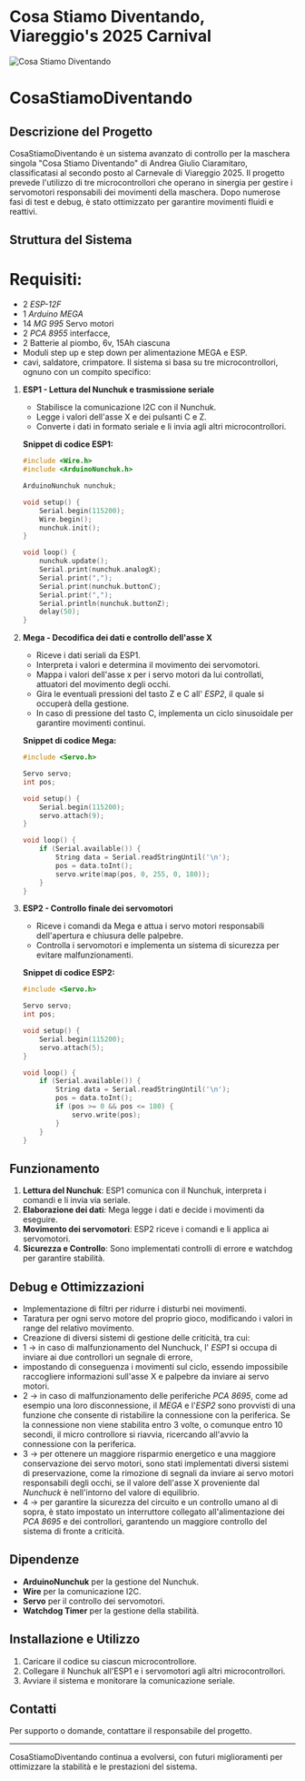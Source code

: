 # Cosa Stiamo Diventando, Viareggio's 2025 Carnival

![Cosa Stiamo Diventando](./img/cosaStiamoDiventando.jpg)


# CosaStiamoDiventando

## Descrizione del Progetto
CosaStiamoDiventando è un sistema avanzato di controllo per la maschera singola "Cosa Stiamo Diventando" di Andrea Giulio Ciaramitaro, classificatasi al secondo posto al Carnevale di Viareggio 2025. Il progetto prevede l'utilizzo di tre microcontrollori che operano in sinergia per gestire i servomotori responsabili dei movimenti della maschera. Dopo numerose fasi di test e debug, è stato ottimizzato per garantire movimenti fluidi e reattivi.

## Struttura del Sistema
# Requisiti:
- 2 *ESP-12F*
- 1 *Arduino MEGA*
- 14 *MG 995* Servo motori
- 2 *PCA 8955* interfacce,
- 2 Batterie al piombo, 6v, 15Ah ciascuna
- Moduli step up e step down per alimentazione MEGA e ESP.
- cavi, saldatore, crimpatore.
Il sistema si basa su tre microcontrollori, ognuno con un compito specifico:

1. **ESP1 - Lettura del Nunchuk e trasmissione seriale**
   - Stabilisce la comunicazione I2C con il Nunchuk.
   - Legge i valori dell'asse X e dei pulsanti C e Z.
   - Converte i dati in formato seriale e li invia agli altri microcontrollori.

   **Snippet di codice ESP1:**
   ```cpp
   #include <Wire.h>
   #include <ArduinoNunchuk.h>

   ArduinoNunchuk nunchuk;

   void setup() {
       Serial.begin(115200);
       Wire.begin();
       nunchuk.init();
   }

   void loop() {
       nunchuk.update();
       Serial.print(nunchuk.analogX);
       Serial.print(",");
       Serial.print(nunchuk.buttonC);
       Serial.print(",");
       Serial.println(nunchuk.buttonZ);
       delay(50);
   }
   ```

2. **Mega - Decodifica dei dati e controllo dell'asse X**
   - Riceve i dati seriali da ESP1.
   - Interpreta i valori e determina il movimento dei servomotori.
   - Mappa i valori dell'asse x per i servo motori da lui controllati, attuatori del movimento degli occhi.
   - Gira le eventuali pressioni del tasto Z e C all' *ESP2*, il quale si occuperà della gestione.  
   - In caso di pressione del tasto C, implementa un ciclo sinusoidale per garantire movimenti continui.

   **Snippet di codice Mega:**
   ```cpp
   #include <Servo.h>

   Servo servo;
   int pos;

   void setup() {
       Serial.begin(115200);
       servo.attach(9);
   }

   void loop() {
       if (Serial.available()) {
           String data = Serial.readStringUntil('\n');
           pos = data.toInt();
           servo.write(map(pos, 0, 255, 0, 180));
       }
   }
   ```

3. **ESP2 - Controllo finale dei servomotori**
   - Riceve i comandi da Mega e attua i servo motori responsabili dell'apertura e chiusura delle palpebre.
   - Controlla i servomotori e implementa un sistema di sicurezza per evitare malfunzionamenti.

   **Snippet di codice ESP2:**
   ```cpp
   #include <Servo.h>

   Servo servo;
   int pos;

   void setup() {
       Serial.begin(115200);
       servo.attach(5);
   }

   void loop() {
       if (Serial.available()) {
           String data = Serial.readStringUntil('\n');
           pos = data.toInt();
           if (pos >= 0 && pos <= 180) {
               servo.write(pos);
           }
       }
   }
   ```

## Funzionamento
1. **Lettura del Nunchuk**: ESP1 comunica con il Nunchuk, interpreta i comandi e li invia via seriale.
2. **Elaborazione dei dati**: Mega legge i dati e decide i movimenti da eseguire.
3. **Movimento dei servomotori**: ESP2 riceve i comandi e li applica ai servomotori.
4. **Sicurezza e Controllo**: Sono implementati controlli di errore e watchdog per garantire stabilità.

## Debug e Ottimizzazioni
- Implementazione di filtri per ridurre i disturbi nei movimenti.
- Taratura per ogni servo motore del proprio gioco, modificando i valori in range del relativo movimento.
- Creazione di diversi sistemi di gestione delle criticità, tra cui:
- 1 -> in caso di malfunzionamento del Nunchuck, l' *ESP1* si occupa di inviare ai due controllori un segnale di errore,
-    impostando di conseguenza i movimenti sul ciclo, essendo impossibile raccogliere informazioni sull'asse X e palpebre da inviare ai servo motori.
- 2 -> in caso di malfunzionamento delle periferiche *PCA 8695*, come ad esempio una loro disconnessione, il *MEGA* e l'*ESP2* sono provvisti di una funzione che consente di ristabilire la connessione con la periferica. Se la connessione non viene stabilita entro 3 volte, o comunque entro 10 secondi, il micro controllore si riavvia, ricercando all'avvio la connessione con la periferica.
- 3 -> per ottenere un maggiore risparmio energetico e una maggiore conservazione dei servo motori, sono stati implementati diversi sistemi di preservazione, come la rimozione di segnali da inviare ai servo motori responsabili degli occhi, se il valore dell'asse X proveniente dal *Nunchuck* è nell'intorno del valore di equilibrio.
- 4 -> per garantire la sicurezza del circuito e un controllo umano al di sopra, è stato impostato un interruttore collegato all'alimentazione dei *PCA 8695* e dei controllori, garantendo un maggiore controllo del sistema di fronte a criticità.

## Dipendenze
- **ArduinoNunchuk** per la gestione del Nunchuk.
- **Wire** per la comunicazione I2C.
- **Servo** per il controllo dei servomotori.
- **Watchdog Timer** per la gestione della stabilità.

## Installazione e Utilizzo
1. Caricare il codice su ciascun microcontrollore.
2. Collegare il Nunchuk all'ESP1 e i servomotori agli altri microcontrollori.
3. Avviare il sistema e monitorare la comunicazione seriale.

## Contatti
Per supporto o domande, contattare il responsabile del progetto.

---

CosaStiamoDiventando continua a evolversi, con futuri miglioramenti per ottimizzare la stabilità e le prestazioni del sistema.

